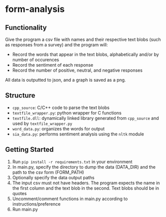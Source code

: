 # form-analysis
## Functionality
Give the program a csv file with names and their respective text blobs (such as responses from a survey) and the program will:
- Record the words that appear in the text blobs, alphabetically and/or by number of occurences
- Record the sentiment of each response
- Record the number of positive, neutral, and negative responses

All data is outputted to json, and a graph is saved as a png.
## Structure
- ```cpp_source```: C/C++ code to parse the text blobs 
- ```textfile_wrapper.py```: python wrapper for C functions
- ```textfile.dll```: dynamically linked library generated from ```cpp_source``` and used by ```textfile_wrapper.py```
- ```word_data.py```: organizes the words for output
- ```sia_data.py```: performs sentiment analysis using the ```nltk``` module
## Getting Started
1. Run ```pip install -r requirements.txt``` in your environment
2. In main.py, specify the directory to dump the data (DATA_DIR) and the path to the csv form (FORM_PATH)
3. Optionally specify the data output paths
4. The input csv must not have headers. The program expects the name in the first column and the text blob in the second. Text blobs should be in quotes
5. Uncomment/comment functions in main.py according to instructions/preference
6. Run main.py
